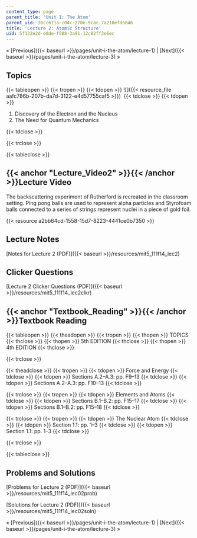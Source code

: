 ```yaml
---
content_type: page
parent_title: 'Unit I: The Atom'
parent_uid: 36cc671a-c04c-270e-9cac-7a210efd6846
title: 'Lecture 2: Atomic Structure'
uid: 5f132e2d-e0de-f588-3a91-12c82ff3e6ec
---
```


« [Previous]({{< baseurl >}}/pages/unit-i-the-atom/lecture-1) | [Next]({{< baseurl >}}/pages/unit-i-the-atom/lecture-3) »

Topics
------

{{< tableopen >}}
{{< tropen >}}
{{< tdopen >}}
![]({{< resource_file aafc786b-207b-da7d-3122-e4d57755caf5 >}}) 
{{< tdclose >}}
{{< tdopen >}}


1.  Discovery of the Electron and the Nucleus
2.  The Need for Quantum Mechanics


{{< tdclose >}}

{{< trclose >}}

{{< tableclose >}}

{{< anchor "Lecture_Video2" >}}{{< /anchor >}}Lecture Video
-----------------------------------------------------------

The backscattering experiment of Rutherford is recreated in the classroom setting. Ping pong balls are used to represent alpha particles and Styrofoam balls connected to a series of strings represent nuclei in a piece of gold foil.

{{< resource a2bb64cd-1558-15d7-8223-4441ce0b7350 >}}

Lecture Notes
-------------

[Notes for Lecture 2 (PDF)]({{< baseurl >}}/resources/mit5_111f14_lec2)

Clicker Questions
-----------------

[Lecture 2 Clicker Questions (PDF)]({{< baseurl >}}/resources/mit5_111f14_lec2clkr)

{{< anchor "Textbook_Reading" >}}{{< /anchor >}}Textbook Reading
----------------------------------------------------------------

{{< tableopen >}}
{{< theadopen >}}
{{< tropen >}}
{{< thopen >}}
TOPICS
{{< thclose >}}
{{< thopen >}}
5th EDITION
{{< thclose >}}
{{< thopen >}}
4th EDITION
{{< thclose >}}

{{< trclose >}}

{{< theadclose >}}
{{< tropen >}}
{{< tdopen >}}
Force and Energy
{{< tdclose >}}
{{< tdopen >}}
Sections A.2–A.3: pp. F9–13
{{< tdclose >}}
{{< tdopen >}}
Sections A.2–A.3: pp. F10–13
{{< tdclose >}}

{{< trclose >}}
{{< tropen >}}
{{< tdopen >}}
Elements and Atoms
{{< tdclose >}}
{{< tdopen >}}
Sections B.1–B.2: pp. F15–17
{{< tdclose >}}
{{< tdopen >}}
Sections B.1–B.2: pp. F15–18
{{< tdclose >}}

{{< trclose >}}
{{< tropen >}}
{{< tdopen >}}
The Nuclear Atom
{{< tdclose >}}
{{< tdopen >}}
Section 1.1: pp. 1–3
{{< tdclose >}}
{{< tdopen >}}
Section 1.1: pp. 1–3
{{< tdclose >}}

{{< trclose >}}

{{< tableclose >}}

Problems and Solutions
----------------------

[Problems for Lecture 2 (PDF)]({{< baseurl >}}/resources/mit5_111f14_lec02prob)

[Solutions for Lecture 2 (PDF)]({{< baseurl >}}/resources/mit5_111f14_lec02soln)

« [Previous]({{< baseurl >}}/pages/unit-i-the-atom/lecture-1) | [Next]({{< baseurl >}}/pages/unit-i-the-atom/lecture-3) »
